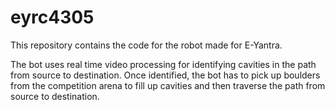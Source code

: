 # eyrc4305
This repository contains the code for the robot made for E-Yantra.

The bot uses real time video processing for identifying cavities in the path from source to destination. Once identified, the bot has to pick up boulders from the competition arena to fill up cavities and then traverse the path from source to destination.

